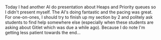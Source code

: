 Today I had another AI do presentation about Heaps and Priority queues so I didn't present myself. The AI's doing fantastic and the pacing was great. For one-on-ones, I should try to finish up my section by 2 and politely ask students to find help somewhere else (especially when these students are asking about Gitlet which was due a while ago). Because I do note I'm getting less patient towards the end...